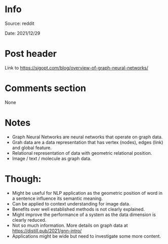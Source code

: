 # Info
Source: reddit

Date: 2021/12/29

# Post header
Link to https://sigopt.com/blog/overview-of-graph-neural-networks/

# Comments section
None

# Notes
- Graph Neural Networks are neural networks that operate on graph data.
- Grah data are a data representation that has vertex (nodes), edges (link) and global feature.
- Relational representation of data with geometric relational position.
- Image / text / molecule as graph data.

# Though:
- Might be useful for NLP application as the geometric position of word in a sentence influence its semantic meaning.
- Can be applied to context understanding for image data.
- Benefits over well established methods is not clearly explained.
- Might improve the performance of a system as the data dimension is clearly reduced.
- Not so much information. More details on graph data at  
https://distill.pub/2021/gnn-intro/
- Applications might be wide but need to investigate some more content.